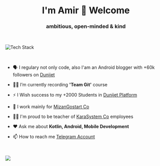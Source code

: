 <h1 align="center">I'm Amir 👋 Welcome</h1>
<h3 align="center">ambitious, open-minded & kind</h3>
<br>

<p align="left"><img src="https://skillicons.dev/icons?i=kotlin,androidstudio,java,firebase,spring,flutter,git,postman,sqlite,py,cpp,idea,github,vscode&perline=16" alt="Tech Stack" /> </p>

<br>

- 🗣 I regulary not only code, also I'am an Android blogger with +60k followers on [Dunijet](https://www.instagram.com/dunijet)

- 👨‍💻 I’m currently recording **'Team Git'** course

- ⚡ I Wish success to my +2000 Students in [Dunijet Platform](https://dunijet.ir/)

- 🤝 I work mainly for [MizanGostart Co](https://mizangostar.com/)

- 💪🏻 I'm proud to be teacher of [KaraSystem Co](https://rkara.ir/) employees

- ❤️ Ask me about **Kotlin, Android, Mobile Development**

- 📫 How to reach me [Telegram Account](https://t.me/dunijet_support/)

<br>

<!--
<br>

<div style="display: flex; justify-content: center;">
  <img src="https://github-readme-streak-stats.herokuapp.com/?user=amir00462&theme=default&hide_border=false" style="width: 300px; ">
  <img src="https://github-readme-stats.vercel.app/api/top-langs/?username=amir00462&theme=default&hide_border=false&include_all_commits=false&count_private=false&layout=compact" style="width: 300px;">
</div>

<br>
-->


![](https://quotes-github-readme.vercel.app/api?type=horizontal&theme=tokyonight)

